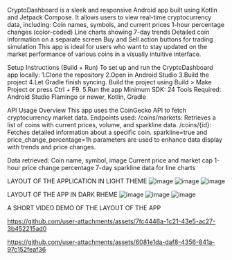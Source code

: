 CryptoDashboard is a sleek and responsive Android app built using Kotlin and Jetpack Compose. It allows users to view real-time cryptocurrency data, including:
Coin names, symbols, and current prices
1-hour percentage changes (color-coded)
Line charts showing 7-day trends
Detailed coin information on a separate screen
Buy and Sell action buttons for trading simulation
This app is ideal for users who want to stay updated on the market performance of various coins in a visually intuitive interface.

Setup Instructions (Build + Run)
To set up and run the CryptoDashboard app locally:
  1.Clone the repository
  2.Open in Android Studio
  3.Build the project
  4.Let Gradle finish syncing.
Build the project using Build > Make Project or press Ctrl + F9.
  5.Run the app
  Minimum SDK: 24
Tools Required: Android Studio Flamingo or newer, Kotlin, Gradle

 API Usage Overview
This app uses the CoinGecko API to fetch cryptocurrency market data.
Endpoints used:
/coins/markets: Retrieves a list of coins with current prices, volume, and sparkline data.
/coins/{id}: Fetches detailed information about a specific coin.
sparkline=true and price_change_percentage=1h parameters are used to enhance data display with trends and price changes.

Data retrieved:
Coin name, symbol, image
Current price and market cap
1-hour price change percentage
7-day sparkline data for line charts


LAYOUT OF THE APPLICATION IN LIGHT THEME
![image](https://github.com/user-attachments/assets/f3a7b9b9-5d62-4008-bdff-b760a9e9b394)
![image](https://github.com/user-attachments/assets/20bb3631-58a9-47bc-a808-1b5aec6c92ce)
![image](https://github.com/user-attachments/assets/171c818a-e599-4c46-870e-ac074439feb2)





LAYOUT OF THE APP IN DARK RHEME
![image](https://github.com/user-attachments/assets/19031847-3e1a-4c0c-94c0-087151169d82)
![image](https://github.com/user-attachments/assets/892813b0-3ac6-42c6-bb1d-80f24bc9e9dd)
![image](https://github.com/user-attachments/assets/6d5fc45e-c29d-4bce-83c2-f90418bbb51b)



A SHORT VIDEO DEMO OF THE LAYOUT OF THE APP 

https://github.com/user-attachments/assets/7fc4446a-1c21-43e5-ac27-3b452215ad0

https://github.com/user-attachments/assets/6081e1da-daf8-4356-841a-97c152feaf36



